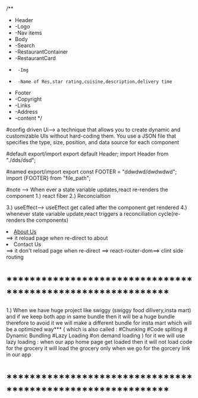 /**
 * Header
 *  -Logo
 *  -Nav items
 * Body
 *  -Search
 *  -RestaurantContainer
 *    -RestaurantCard
 *      -Img
 *      -Name of Res,star rating,cuisine,description,delivery time
 * Footer
 *  -Copyright
 *  -Links
 *  -Address
 *  -content
 */

 #config driven Ui--> a technique that allows you to create dynamic and customizable UIs without hard-coding them. You use a JSON file that specifies the type, size, position, and data source for each component

 #default export/import
 export default Header;
 import Header from "./dds/dsd";

 #named export/import
 export const FOOTER = "ddwdwd/dwdwdwd";
 import {FOOTER} from "file_path";


 #note 
 --> When ever a state variable updates,react re-renders the component
 1.) react fiber
 2.) Reconcialtion

 3.) useEffect--> useEffect get called after the component get rendered
 4.) whenever state variable update,react triggers a reconciliation cycle(re-renders the components)

<li><a href="/about">About Us</a></li>==> it reload page when re-direct to about
<li><Link to="/contact">Contact Us</Link></li> ==> it don't reload page when re-direct ==> react-router-dom==> clint side routing


# ************************************************************ #
1.) When we have huge project like swiggy (swiggy food dilivery,insta mart)
and if we keep both app in same bundle then it will be a huge bundle
therefore to avoid it we will make a different bundle for insta mart
which will be a optimized way***
(
    which is also called :
    #Chunking
    #Code spliting
    # Dynamic Bundling
    #Lazy Loading
    #on demand loading
) for it we will use lazy loading :
when our app home page get loaded then it will not load code for the grocery
it will load the grocery only when we go for the gorcery link in our app


# ************************************************************ #